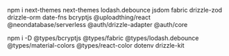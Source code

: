 npm i next-themes next-themes lodash.debounce jsdom fabric drizzle-zod drizzle-orm date-fns bcryptjs @uploadthing/react @neondatabase/serverless @auth/drizzle-adapter @auth/core

npm i -D @types/bcryptjs @types/fabric @types/lodash.debounce @types/material-colors @types/react-color dotenv drizzle-kit
